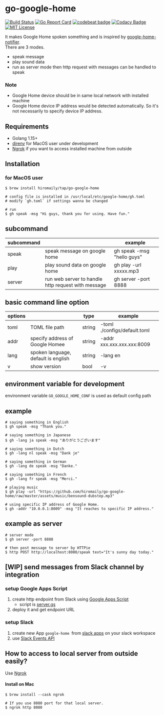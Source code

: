 # go-google-home

[![Build Status](https://travis-ci.org/hiromaily/go-google-home.svg?branch=master)](https://travis-ci.org/hiromaily/go-google-home)
[![Go Report Card](https://goreportcard.com/badge/github.com/hiromaily/go-google-home)](https://goreportcard.com/report/github.com/hiromaily/go-google-home)
[![codebeat badge](https://codebeat.co/badges/9ddc2e04-f22a-4448-8e7d-ca0c717c76ef)](https://codebeat.co/projects/github-com-hiromaily-go-google-home-master)
[![Codacy Badge](https://api.codacy.com/project/badge/Grade/5c83a126d63c402f9a8242295d4a79c4)](https://www.codacy.com/app/hiromaily2/go-google-home?utm_source=github.com&amp;utm_medium=referral&amp;utm_content=hiromaily/go-google-home&amp;utm_campaign=Badge_Grade)
[![MIT License](http://img.shields.io/badge/license-MIT-blue.svg?style=flat)](https://raw.githubusercontent.com/hiromaily/go-goa/master/LICENSE)


It makes Google Home spoken something and is inspired by [google-home-notifier](https://github.com/noelportugal/google-home-notifier).  
There are 3 modes.
- speak message
- play sound data
- run as server mode then http request with messages can be handled to speak  

### Note
- Google Home device should be in same local network with installed machine
- Google Home device IP address would be detected automatically. So it's not necessarily to specify device IP address.


## Requirements
- Golang 1.15+
- [direnv](https://github.com/direnv/direnv) for MacOS user under development
- [Ngrok](https://github.com/inconshreveable/ngrok) if you want to access installed machine from outside

## Installation
### for MacOS user
```
$ brew install hiromaily/tap/go-google-home
 
# config file is installed in /usr/local/etc/google-home/gh.toml
# modify `gh.toml` if settings wanna be changed

# run
$ gh speak -msg "Hi guys, thank you for using. Have fun."
```


## subcommand
| subcommand   |                                                    | example                        |
| ------------ | -------------------------------------------------- | ------------------------------ |
| speak        | speak message on google home                       | gh speak -msg "hello guys"     |
| play         | play sound data on google home                     | gh play -url xxxxx.mp3         |
| server       | run web server to handle http request with message | gh server -port 8888           |


## basic command line option
| options        |                                            | type   | example                      |
| -------------- | ------------------------------------------ | -------| ---------------------------- |
| toml           | TOML file path                             | string | -toml ./configs/default.toml |
| addr           | specify address of Google Homee            | string | -addr xxx.xxx.xxx.xxx:8009   |
| lang           | spoken language, default is english        | string | -lang en                     |
| v              | show version                               | bool   | -v                           |

## environment variable for development
environment variable `GO_GOOGLE_HOME_CONF` is used as default config path


## example
```
# saying something in English
$ gh speak -msg "Thank you."

# saying something in Japanese
$ gh -lang ja speak -msg "ありがとうございます"

# saying something in Dutch
$ gh -lang nl speak -msg "Dank je" 

# saying something in German
$ gh -lang de speak -msg "Danke."

# saying something in French
$ gh -lang fr speak -msg "Merci."

# playing music
$ gh play -url "https://github.com/hiromaily/go-google-home/raw/master/assets/music/bensound-dubstep.mp3"

# using specific IP address of Google Home.
$ gh -addr "10.0.0.1:8009" -msg "It reaches to specific IP address."
```

## example as server
```
# server mode
$ gh server -port 8888

# then post message to server by HTTPie
$ http POST http://localhost:8080/speak text="It's sunny day today."
```

## [WIP] send messages from Slack channel by integration
### setup Google Apps Script
1. create http endpoint from Slack using [Google Apps Script](https://developers.google.com/apps-script/guides/web)
   - script is [server.gs](https://github.com/hiromaily/go-google-home/blob/master/scripts/google_apps_script/server.gs)
2. deploy it and get endpoint URL

### setup Slack
1. create new App `google-home `from [slack apps](https://api.slack.com/apps) on your slack workspace
2. use [Slack Events API](https://api.slack.com/apis/connections/events-api)
   
## How to access to local server from outside easily?
Use [Ngrok](https://github.com/inconshreveable/ngrok)

#### Install on Mac
```
$ brew install --cask ngrok
```

```
# If you use 8080 port for that local server.
$ ngrok http 8080
```
